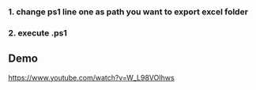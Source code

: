 ### 1. change ps1 line one as path you want to export excel folder

### 2. execute .ps1

## Demo
https://www.youtube.com/watch?v=W_L98VOIhws
